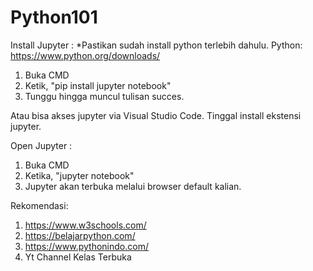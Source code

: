 # Python101

Install Jupyter :
*Pastikan sudah install python terlebih dahulu. Python: https://www.python.org/downloads/
1. Buka CMD
2. Ketik, "pip install jupyter notebook"
3. Tunggu hingga muncul tulisan succes.

Atau bisa akses jupyter via Visual Studio Code. Tinggal install ekstensi jupyter.

Open Jupyter :
1. Buka CMD
2. Ketika, "jupyter notebook"
3. Jupyter akan terbuka melalui browser default kalian.

Rekomendasi:
1. https://www.w3schools.com/
2. https://belajarpython.com/
3. https://www.pythonindo.com/
4. Yt Channel Kelas Terbuka
